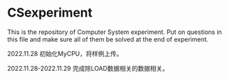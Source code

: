 # CSexperiment
This is the repository of Computer System experiment.
Put on questions in this file and make sure all of them be solved at the end of experiment.

2022.11.28
初始化MyCPU，将样例上传。

2022.11.28-2022.11.29
完成除LOAD数据相关的数据相关。